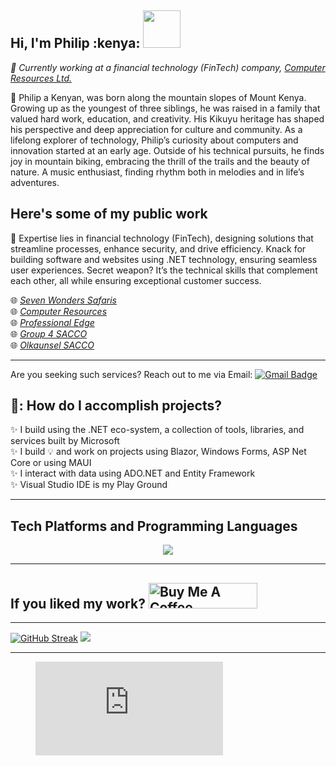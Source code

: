 <h2>Hi, I'm Philip :kenya: <img src="https://media.giphy.com/media/WUlplcMpOCEmTGBtBW/giphy.gif" width="60"> </h2>

<p>
<em>🏢 Currently working at a financial technology (FinTech) company, <a href="https://www.computeresources.co.ke">Computer Resources Ltd.</a> </em>
</p>

<p>
🌱 Philip a Kenyan, was born along the mountain slopes of Mount Kenya. Growing up as the youngest of three siblings, he was raised in a family that valued hard work, education, and creativity. His Kikuyu heritage has shaped his perspective and deep appreciation for culture and community. As a lifelong explorer of technology, Philip’s curiosity about computers and innovation started at an early age. Outside of his technical pursuits, he finds joy in mountain biking, embracing the thrill of the trails and the beauty of nature. A music enthusiast, finding rhythm both in melodies and in life’s adventures.
</p>

## Here's some of my public work
<p>
🌱 Expertise lies in financial technology (FinTech), designing solutions that streamline processes, enhance security, and drive efficiency. Knack for building software and websites using .NET technology, ensuring seamless user experiences. Secret weapon? It’s the technical skills that complement each other, all while ensuring exceptional customer success.
</p>

🌐<em> <a target="_blank" href="https://www.sevenwonderssafaris.co.ke">Seven Wonders Safaris </a> </em> <br/>
🌐<em> <a target="_blank" href="https://www.computeresources.co.ke">Computer Resources</a> </em> <br/>
🌐<em> <a target="_blank" href="https://professionaledge.co.ke/">Professional Edge </a> </em> <br/>
🌐<em> <a target="_blank" href="https://group4sacco.co.ke/">Group 4 SACCO </a> </em> <br/>
🌐<em> <a target="_blank" href="https://olkaunselsacco.org/">Olkaunsel SACCO </a> </em> 

<hr/>

Are you seeking such services? Reach out to me via Email: [![Gmail Badge](https://img.shields.io/badge/-njurunjoroge@gmail.com-c14438?style=flat-square&logo=Gmail&logoColor=white&link=mailto:njurunjoroge@gmail.com)](mailto:njurunjoroge@gmail.com)

## 🚢: How do I accomplish projects?
✨  I build using the .NET eco-system, a collection of tools, libraries, and services built by Microsoft <br/>
✨  I build 💡 and work on projects using Blazor, Windows Forms, ASP Net Core or using MAUI <br/>
✨  I interact with data using ADO.NET and Entity Framework <br/>
✨  Visual Studio IDE is my Play Ground <br/>

<hr/>

## Tech Platforms and Programming Languages

<p align="center">
  <a href="https://skillicons.dev">
    <img src="https://skillicons.dev/icons?i=github,azure,bootstrap,cs,dotnet,gcp,mysql,postman,visualstudio,windows"/>
  </a>
</p>
 
<hr/>

## If you liked my work? <a href="https://bmc.link/Njoro007" target="_blank"><img src="https://cdn.buymeacoffee.com/buttons/default-orange.png" alt="Buy Me A Coffee" height="41" width="174"></a>

<hr/>

[![GitHub Streak](https://streak-stats.demolab.com?user=Njoro007&theme=earth&border_radius=5)](https://git.io/streak-stats) <img src="https://github-readme-stats.vercel.app/api?username=Njoro007&show_icons=true&theme=dark"/>

<hr/>

<figure><embed src="https://wakatime.com/share/@96d68408-7022-4215-9fad-49e443748d7d/f1efbc82-58c0-4d6d-ac5d-d713400ca9a5.svg"></embed></figure>


